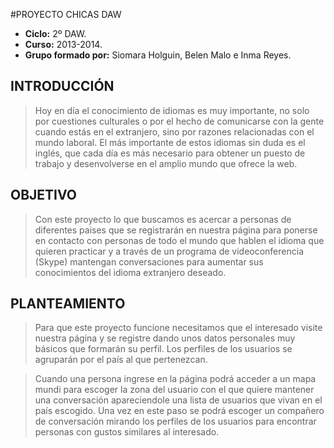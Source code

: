 #PROYECTO CHICAS DAW

+ **Ciclo:** 2º DAW.
+ **Curso:** 2013-2014.
+ **Grupo formado por:** Siomara Holguin, Belen Malo e Inma Reyes.

## INTRODUCCIÓN

> Hoy en día el conocimiento de idiomas es muy importante, no solo por cuestiones culturales o por el hecho de comunicarse
> con la gente cuando estás en el extranjero, sino por razones relacionadas con el mundo laboral. El más importante de estos
> idiomas sin duda es el inglés, que cada día es más necesario para obtener un puesto de trabajo y desenvolverse en el
> amplio mundo que ofrece la web.

## OBJETIVO

> Con este proyecto lo que buscamos es acercar a personas de diferentes paises que se registrarán en nuestra página para
> ponerse en contacto con personas de todo el mundo que hablen el idioma que quieren practicar y a través de un programa 
> de videoconferencia (Skype) mantengan conversaciones para aumentar sus conocimientos del idioma extranjero deseado. 

## PLANTEAMIENTO

> Para que este proyecto funcione necesitamos que el interesado visite nuestra página y se registre dando unos datos 
> personales muy básicos que formarán su perfil. Los perfiles de los usuarios se agruparán por el país al que 
> pertenezcan.

> Cuando una persona ingrese en la página podrá acceder a un mapa mundi para escoger la zona del usuario con el que 
> quiere mantener una conversación apareciendole una lista de usuarios que vivan en el país escogido. Una vez en este paso
> se podrá escoger un compañero de conversación mirando los perfiles de los usuarios para encontrar personas con gustos 
> similares al interesado.






